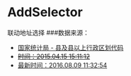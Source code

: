 # AddSelector
联动地址选择
###数据来源：
* [国家统计局 - 县及县以上行政区划代码](http://www.stats.gov.cn/was5/web/search?channelid=288041&andsen=%E5%8E%BF%E5%8F%8A%E5%8E%BF%E4%BB%A5%E4%B8%8A%E8%A1%8C%E6%94%BF%E5%8C%BA%E5%88%92%E4%BB%A3%E7%A0%81)
* ~~[时间：2015.04.15 15:11:12](http://www.stats.gov.cn/tjsj/tjbz/xzqhdm/201504/t20150415_712722.html)~~
* [最新时间：2016.08.09 11:32:54](http://www.stats.gov.cn/tjsj/tjbz/xzqhdm/201608/t20160809_1386477.html)
